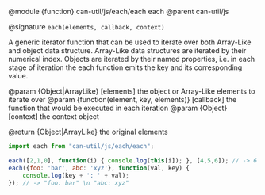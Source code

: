 @module {function} can-util/js/each/each each
@parent can-util/js

@signature `each(elements, callback, context)`

A generic iterator function that can be used to iterate over both Array-Like and object data structure. Array-Like data structures are iterated by their numerical index. Objects are iterated by their named properties, i.e. in each stage of iteration the each function emits the key and its corresponding value.

  @param {Object|ArrayLike} [elements] the object or Array-Like elements to iterate over
  @param {function(element, key, elements)} [callback] the function that would be executed in each iteration
  @param {Object} [context] the context object

  @return {Object|ArrayLike}  the original elements

```js
import each from "can-util/js/each/each";

each([2,1,0], function(i) { console.log(this[i]); }, [4,5,6]); // -> 6 \n 5 \n 4
each({foo: 'bar', abc: 'xyz'}, function(val, key) {
	console.log(key + ': ' + val);
}); // -> "foo: bar" \n "abc: xyz"
```
